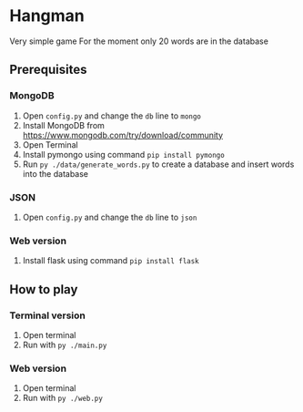 # Hangman

Very simple game
For the moment only 20 words are in the database

## Prerequisites

### MongoDB

1. Open `config.py` and change the `db` line to `mongo`
2. Install MongoDB from https://www.mongodb.com/try/download/community
3. Open Terminal
4. Install pymongo using command `pip install pymongo`
5. Run `py ./data/generate_words.py` to create a database and insert words into the database

### JSON

1. Open `config.py` and change the `db` line to `json`

### Web version 
1. Install flask using command `pip install flask`

## How to play

### Terminal version

1. Open terminal
2. Run with `py ./main.py`

### Web version

1. Open terminal
2. Run with `py ./web.py`
